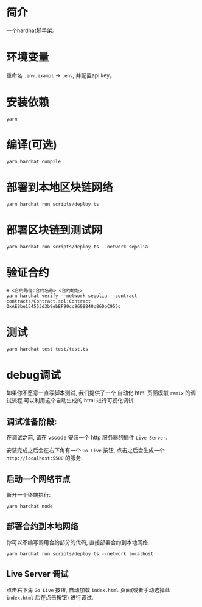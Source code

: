 # 简介

一个hardhat脚手架。

# 环境变量

重命名 `.env.exampl`  ->  `.env`, 并配置api key。

# 安装依赖

```shell
yarn
```

# 编译(可选)

```shell
yarn hardhat compile
```

# 部署到本地区块链网络

```shell
yarn hardhat run scripts/deploy.ts
```

# 部署区块链到测试网

```shell
yarn hardhat run scripts/deploy.ts --network sepolia
```

# 验证合约

```shell
# <合约路径:合约名称> <合约地址>
yarn hardhat verify --network sepolia --contract contracts/Contract.sol:Contract 0xAE8be154553d3b9ebEF90cc9698840c86DbC955c
```

# 测试

```shell
yarn hardhat test test/test.ts 
```


# debug调试

如果你不愿意一直写脚本测试, 我们提供了一个 自动化 html 页面模拟 `remix` 的调试流程.可以利用这个自动生成的 html 进行可视化调试.



## 调试准备阶段:

在调试之前, 请在 vscode 安装一个 http 服务器的插件 `Live Server`.

安装完成之后会在右下角有一个 `Go Live` 按钮, 点击之后会生成一个 `http://localhost:5500` 的服务.



## 启动一个网络节点

新开一个终端执行: 

```shell
yarn hardhat node
```



## 部署合约到本地网络

你可以不编写调用合约部分的代码, 直接部署合约到本地网络.

```shell
yarn hardhat run scripts/deploy.ts --network localhost
```



## Live Server 调试

点击右下角  `Go Live` 按钮, 自动加载 `index.html` 页面(或者手动选择此 `index.html` 后在点击按钮) 进行调试.

